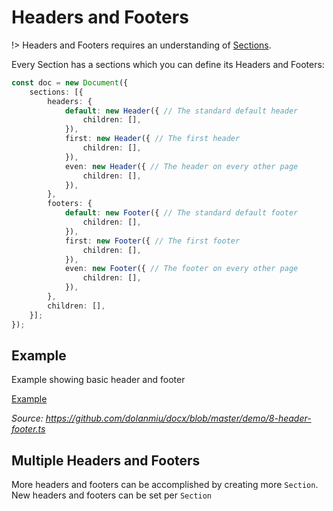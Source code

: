 # Headers and Footers

!> Headers and Footers requires an understanding of [Sections](usage/sections.md).

Every Section has a sections which you can define its Headers and Footers:

```ts
const doc = new Document({
    sections: [{
        headers: {
            default: new Header({ // The standard default header
                children: [],
            }),
            first: new Header({ // The first header
                children: [],
            }),
            even: new Header({ // The header on every other page
                children: [],
            }),
        },
        footers: {
            default: new Footer({ // The standard default footer
                children: [],
            }),
            first: new Footer({ // The first footer
                children: [],
            }),
            even: new Footer({ // The footer on every other page
                children: [],
            }),
        },
        children: [],
    }];
});
```

## Example

Example showing basic header and footer

[Example](https://raw.githubusercontent.com/dolanmiu/docx/master/demo/8-header-footer.ts ':include')

_Source: https://github.com/dolanmiu/docx/blob/master/demo/8-header-footer.ts_

## Multiple Headers and Footers

More headers and footers can be accomplished by creating more `Section`. New headers and footers can be set per `Section`
